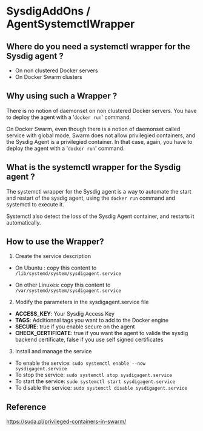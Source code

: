 # SysdigAddOns / AgentSystemctlWrapper

## Where do you need a systemctl wrapper for the Sysdig agent ?

- On non clustered Docker servers
- On Docker Swarm clusters

## Why using such a Wrapper ?

There is no notion of daemonset on non clustered Docker servers. You have to deploy the agent with a '```docker run```' command.

On Docker Swarm, even though there is a notion of daemonset called service with global mode, Swarm does not allow privilegied containers, and the Sysdig Agent is a privilegied container. In that case, again, you have to deploy the agent with a '```docker run```' command.

## What is the systemctl wrapper for the Sysdig agent ?

The systemctl wrapper for the Sysdig agent is a way to automate the start and restart of the sysdig agent, using the ```docker run``` command and systemctl to execute it.

Systemctl also detect the loss of the Sysdig Agent container, and restarts it automatically.

## How to use the Wrapper?

1) Create the service description

- On Ubuntu : copy this content to ```/lib/systemd/system/sysdigagent.service```

- On other Linuxes: copy this content to ```/var/systemd/system/sysdigagent.service```

2) Modify the parameters in the sysdigagent.service file

- **ACCESS_KEY**: Your Sysdig Access Key
- **TAGS**: Additionnal tags you want to add to the Docker engine
- **SECURE**: true if you enable secure on the agent
- **CHECK_CERTIFICATE**: true if you want the agent to valide the sysdig backend certificate, false if you use self signed certificates

3) Install and manage the service

- To enable the service: ```sudo systemctl enable --now sysdigagent.service```
- To stop the service: ```sudo systemctl stop sysdigagent.service```
- To start the service: ```sudo systemctl start sysdigagent.service```
- To disable the service: ```sudo systemctl disable sysdigagent.service```

## Reference

https://suda.pl/privileged-containers-in-swarm/
